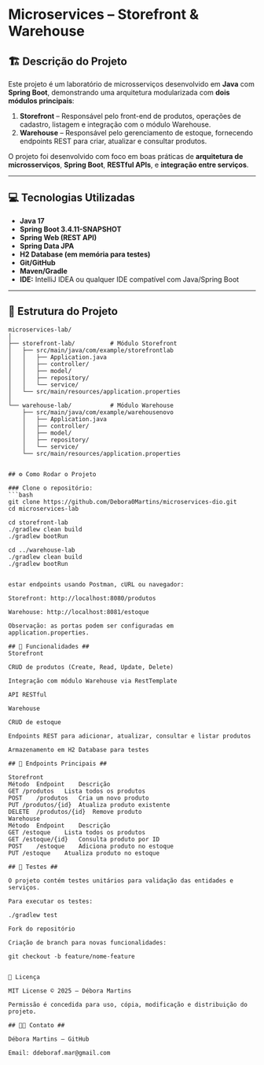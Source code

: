 # Microservices  – Storefront & Warehouse

## 🏗️ Descrição do Projeto

Este projeto é um laboratório de microsserviços desenvolvido em **Java** com **Spring Boot**, demonstrando uma arquitetura modularizada com **dois módulos principais**:

1. **Storefront** – Responsável pelo front-end de produtos, operações de cadastro, listagem e integração com o módulo Warehouse.
2. **Warehouse** – Responsável pelo gerenciamento de estoque, fornecendo endpoints REST para criar, atualizar e consultar produtos.

O projeto foi desenvolvido com foco em boas práticas de **arquitetura de microsserviços**, **Spring Boot**, **RESTful APIs**, e **integração entre serviços**.

---

## 💻 Tecnologias Utilizadas

- **Java 17**
- **Spring Boot 3.4.11-SNAPSHOT**
- **Spring Web (REST API)**
- **Spring Data JPA**
- **H2 Database (em memória para testes)**
- **Git/GitHub**
- **Maven/Gradle**
- **IDE:** IntelliJ IDEA ou qualquer IDE compatível com Java/Spring Boot

---

## 📂 Estrutura do Projeto

```text
microservices-lab/
│
├── storefront-lab/          # Módulo Storefront
│   ├── src/main/java/com/example/storefrontlab
│   │   ├── Application.java
│   │   ├── controller/
│   │   ├── model/
│   │   ├── repository/
│   │   └── service/
│   └── src/main/resources/application.properties
│
└── warehouse-lab/           # Módulo Warehouse
    ├── src/main/java/com/example/warehousenovo
    │   ├── Application.java
    │   ├── controller/
    │   ├── model/
    │   ├── repository/
    │   └── service/
    └── src/main/resources/application.properties


## ⚙️ Como Rodar o Projeto

### Clone o repositório:
```bash
git clone https://github.com/Debora0Martins/microservices-dio.git
cd microservices-lab

cd storefront-lab
./gradlew clean build
./gradlew bootRun

cd ../warehouse-lab
./gradlew clean build
./gradlew bootRun


estar endpoints usando Postman, cURL ou navegador:

Storefront: http://localhost:8080/produtos

Warehouse: http://localhost:8081/estoque

Observação: as portas podem ser configuradas em application.properties.

## 📝 Funcionalidades ##
Storefront

CRUD de produtos (Create, Read, Update, Delete)

Integração com módulo Warehouse via RestTemplate

API RESTful

Warehouse

CRUD de estoque

Endpoints REST para adicionar, atualizar, consultar e listar produtos

Armazenamento em H2 Database para testes

## 🔗 Endpoints Principais ##

Storefront
Método	Endpoint	Descrição
GET	/produtos	Lista todos os produtos
POST	/produtos	Cria um novo produto
PUT	/produtos/{id}	Atualiza produto existente
DELETE	/produtos/{id}	Remove produto
Warehouse
Método	Endpoint	Descrição
GET	/estoque	Lista todos os produtos
GET	/estoque/{id}	Consulta produto por ID
POST	/estoque	Adiciona produto no estoque
PUT	/estoque	Atualiza produto no estoque

## 🧪 Testes ##

O projeto contém testes unitários para validação das entidades e serviços.

Para executar os testes:

./gradlew test

Fork do repositório

Criação de branch para novas funcionalidades:

git checkout -b feature/nome-feature


📜 Licença

MIT License © 2025 – Débora Martins

Permissão é concedida para uso, cópia, modificação e distribuição do projeto.

## 👩‍💻 Contato ##

Débora Martins – GitHub

Email: ddeboraf.mar@gmail.com
